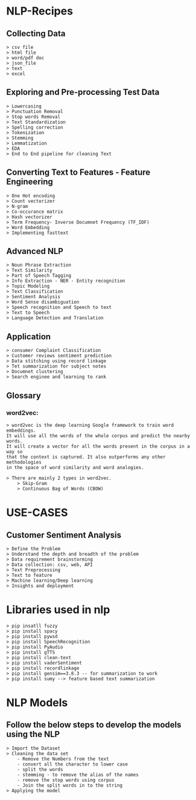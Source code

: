 # NLP-Recipes

## Collecting Data
    > csv file
    > html file
    > word/pdf doc
    > json_file
    > text
    > excel

## Exploring and Pre-processing Test Data
    > Lowercasing
    > Punctuation Removal
    > Stop words Removal
    > Text Standardization
    > Spelling correction
    > Tokenization
    > Stemming
    > Lemmatization
    > EDA
    > End to End pipeline for cleaning Text

## Converting Text to Features  - Feature Engineering
    > One Hot encoding 
    > Count vectorizer
    > N-gram
    > Co-occurance matrix
    > Hash vectorizer
    > Term Frequency- Inverse Documnet Frequency (TF_IDF)
    > Word Embedding       
    > Implementing fasttext

## Advanced NLP
    > Noun Phrase Extraction
    > Text Similarity
    > Part of Speech Tagging
    > Info Extraction - NER - Entity recognition
    > Topic Modeling
    > Text Classification
    > Sentiment Analysis
    > Word Sense disambiguation
    > Speech recognition and Speech to text
    > Text to Speech
    > Language Detection and Translation        

## Application
    > consumer Complaint Classification
    > Customer reviews sentiment prediction
    > Data stitching using record linkage
    > Tet summarization for subject notes
    > Documnet clustering
    > Search enginee and learning to rank
    
## Glossary
### word2vec: 
    > word2vec is the deep learning Google framework to train word embeddings. 
    It will use all the words of the whole corpus and predict the nearby words.
    It will create a vector for all the words present in the corpus in a way so
    that the context is captured. It also outperforms any other methodologies 
    in the space of word similarity and word analogies.
   
    > There are mainly 2 types in word2vec.
        > Skip-Gram
        > Continuous Bag of Words (CBOW)

# USE-CASES
## Customer Sentiment Analysis
    > Define the Problem
    > Understand the depth and breadth of the problem
    > Data requirement brainstorming
    > Data collection: csv, web, API
    > Text Preprocessing
    > Text to feature
    > Machine learning/Deep learning
    > Insights and deployment
    
# Libraries used in nlp
    > pip insatll fuzzy
    > pip install spacy
    > pip install pywsd
    > pip install SpeechRecognition
    > pip install PyAudio
    > pip install gTTS
    > pip install clean-text
    > pip install vaderSentiment
    > pip install recordlinkage
    > pip install gensim==3.8.3 -- for summarization to work
    > pip install sumy --> feature based text summarization

# NLP Models
## Follow the below steps to develop the models using the NLP
    > Import the Dataset
    > Cleaning the data set
        - Remove the Numbers from the text 
        - convert all the character to lower case
        - split the words
        - stemming - to remove the alias of the names
        - remove the stop words using corpus
        - Join the split words in to the string
    > Applying the model

 
    